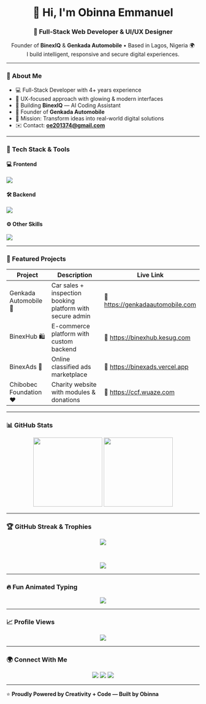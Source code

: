 <h1 align="center">👋 Hi, I'm Obinna Emmanuel</h1>
<h3 align="center">🚀 Full-Stack Web Developer & UI/UX Designer</h3>

<p align="center">
  Founder of <strong>BinexIQ</strong> & <strong>Genkada Automobile</strong> • Based in Lagos, Nigeria 🌍<br>
  I build intelligent, responsive and secure digital experiences.
</p>

---

### 🧠 About Me
- 💻 Full-Stack Developer with 4+ years experience  
- 🎨 UX-focused approach with glowing & modern interfaces  
- 🤖 Building **BinexIQ** — AI Coding Assistant  
- 🚗 Founder of **Genkada Automobile**  
- 🎯 Mission: Transform ideas into real-world digital solutions  
- ✉️ Contact: **oe201374@gmail.com**

---

### 🚀 Tech Stack & Tools

#### 💻 Frontend
<p>
  <img src="https://skillicons.dev/icons?i=html,css,js,react,bootstrap,tailwind,figma" />
</p>

#### 🛠 Backend
<p>
  <img src="https://skillicons.dev/icons?i=nodejs,php,mysql,express" />
</p>

#### ⚙️ Other Skills
<p>
  <img src="https://skillicons.dev/icons?i=git,github,linux,netlify,vercel" />
</p>

---

### 🌟 Featured Projects

| Project | Description | Live Link |
|--------|-------------|-----------|
| Genkada Automobile 🚗 | Car sales + inspection booking platform with secure admin | 🔗 https://genkadaautomobile.com |
| BinexHub 🛍️ | E-commerce platform with custom backend | 🔗 https://binexhub.kesug.com |
| BinexAds 📢 | Online classified ads marketplace | 🔗 https://binexads.vercel.app |
| Chibobec Foundation ❤️ | Charity website with modules & donations | 🔗 https://ccf.wuaze.com |

---

### 📊 GitHub Stats

<p align="center">
  <img height="180em" src="https://github-readme-stats.vercel.app/api?username=binex-365&show_icons=true&theme=tokyonight" />
  <img height="180em" src="https://github-readme-stats.vercel.app/api/top-langs/?username=binex-365&layout=compact&theme=tokyonight" />
</p>

---

### 🏆 GitHub Streak & Trophies

<p align="center">
  <img src="https://streak-stats.demolab.com?user=binex-365&theme=tokyonight" />
</p><br>
<p align="center">
  <img src="https://github-profile-trophy.vercel.app/?username=binex-365&theme=algolia&no-frame=true&column=4" />
</p>

---

### 🔥 Fun Animated Typing

<p align="center">
  <img src="https://readme-typing-svg.herokuapp.com?color=%2304B7D0&width=500&lines=Full-Stack+Web+Developer;UI%2FUX+Designer;AI+Automation+Builder;Founder+of+BinexIQ;Loving+Clean+and+Modern+Designs" />
</p>

---

### 📈 Profile Views
<p align="center">
  <img src="https://komarev.com/ghpvc/?username=binex-365&label=Visitors&color=blue&style=flat" />
</p>

---

### 🌍 Connect With Me

<p align="center">
<a href="https://github.com/binex-365"><img src="https://skillicons.dev/icons?i=github"></a>
<a href="mailto:oe201374@gmail.com"><img src="https://skillicons.dev/icons?i=gmail"></a>
<a href="https://linkedin.com/"><img src="https://skillicons.dev/icons?i=linkedin"></a>
</p>

---

⭐ **Proudly Powered by Creativity + Code — Built by Obinna**  
